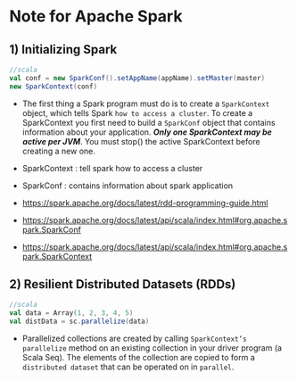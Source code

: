 # Note for Apache Spark 

## 1) Initializing Spark 

```scala
//scala
val conf = new SparkConf().setAppName(appName).setMaster(master)
new SparkContext(conf)
```
- The first thing a Spark program must do is to create a `SparkContext` object, which tells Spark `how to access a cluster`. To create a SparkContext you first need to build a `SparkConf` object that contains information about your application.
***Only one SparkContext may be active per JVM***. You must stop() the active SparkContext before creating a new one.

- SparkContext : tell spark how to access a cluster 
- SparkConf    : contains information about spark application
- https://spark.apache.org/docs/latest/rdd-programming-guide.html
- https://spark.apache.org/docs/latest/api/scala/index.html#org.apache.spark.SparkConf
- https://spark.apache.org/docs/latest/api/scala/index.html#org.apache.spark.SparkContext

## 2) Resilient Distributed Datasets (RDDs)

```scala
//scala
val data = Array(1, 2, 3, 4, 5)
val distData = sc.parallelize(data)
```
- Parallelized collections are created by calling `SparkContext’s parallelize` method on an existing collection in your driver program (a Scala Seq). The elements of the collection are copied to form a `distributed dataset` that can be operated on in `parallel`.

